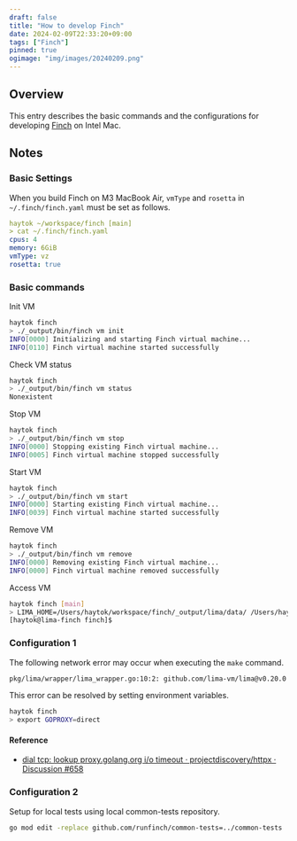 ```yaml
---
draft: false
title: "How to develop Finch"
date: 2024-02-09T22:33:20+09:00
tags: ["Finch"]
pinned: true
ogimage: "img/images/20240209.png"
---
```


## Overview

This entry describes the basic commands and the configurations for developing [Finch](https://github.com/runfinch/finch) on Intel Mac.

## Notes

### Basic Settings

When you build Finch on M3 MacBook Air, `vmType` and `rosetta` in `~/.finch/finch.yaml` must be set as follows.

```yaml
haytok ~/workspace/finch [main]
> cat ~/.finch/finch.yaml
cpus: 4
memory: 6GiB
vmType: vz
rosetta: true
```

### Basic commands

Init VM

```bash
haytok finch
> ./_output/bin/finch vm init
INFO[0000] Initializing and starting Finch virtual machine...
INFO[0110] Finch virtual machine started successfully
```

Check VM status

```bash
haytok finch
> ./_output/bin/finch vm status
Nonexistent
```

Stop VM

```bash
haytok finch 
> ./_output/bin/finch vm stop
INFO[0000] Stopping existing Finch virtual machine...
INFO[0005] Finch virtual machine stopped successfully
```

Start VM

```bash
haytok finch 
> ./_output/bin/finch vm start
INFO[0000] Starting existing Finch virtual machine...
INFO[0039] Finch virtual machine started successfully
```

Remove VM

```bash
haytok finch 
> ./_output/bin/finch vm remove
INFO[0000] Removing existing Finch virtual machine...
INFO[0000] Finch virtual machine removed successfully
```
Access VM

```bash
haytok finch [main]
> LIMA_HOME=/Users/haytok/workspace/finch/_output/lima/data/ /Users/haytok/workspace/finch/_output/lima/bin/limactl shell finch
[haytok@lima-finch finch]$
```

### Configuration 1

The following network error may occur when executing the `make` command.

```bash
pkg/lima/wrapper/lima_wrapper.go:10:2: github.com/lima-vm/lima@v0.20.0: Get "https://proxy.golang.org/github.com/lima-vm/lima/@v/v0.20.0.zip": dial tcp: lookup proxy.golang.org: i/o timeout
```

This error can be resolved by setting environment variables.

```bash
haytok finch
> export GOPROXY=direct
```

#### Reference

- [dial tcp: lookup proxy.golang.org i/o timeout · projectdiscovery/httpx · Discussion #658](https://github.com/projectdiscovery/httpx/discussions/658)

### Configuration 2

Setup for local tests using local common-tests repository.

```bash
go mod edit -replace github.com/runfinch/common-tests=../common-tests
```
